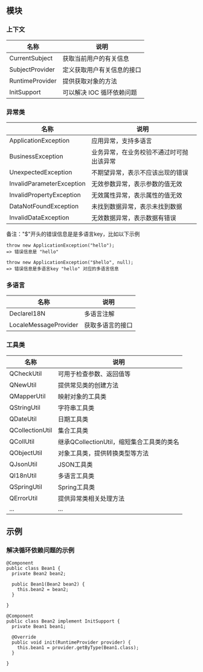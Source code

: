 ## 模块

### 上下文

| 名称 | 说明 |
| --- | --- |
| CurrentSubject | 获取当前用户的有关信息 |
| SubjectProvider | 定义获取用户有关信息的接口 |
| RuntimeProvider | 提供获取对象的方法 |
| InitSupport | 可以解决 IOC 循环依赖问题 |

### 异常类

| 名称 | 说明 |
| --- | --- |
| ApplicationException | 应用异常，支持多语言 |
| BusinessException | 业务异常，在业务校验不通过时可抛出该异常 |
| UnexpectedException | 不期望异常，表示不应该出现的错误 |
| InvalidParameterException | 无效参数异常，表示参数的值无效 |
| InvalidPropertyException | 无效属性异常，表示属性的值无效 |
| DataNotFoundException | 未找到数据异常，表示未找到数据 |
| InvalidDataException | 无效数据异常，表示数据有错误 |

备注："$"开头的错误信息是是多语言key，比如以下示例

```
throw new ApplicationException("hello");
=> 错误信息是 "hello"

throw new ApplicationException("$hello", null);
=> 错误信息是多语言key "hello" 对应的多语言信息
```

### 多语言

| 名称 | 说明 |
| --- | --- |
| DeclareI18N | 多语言注解 |
| LocaleMessageProvider | 获取多语言的接口 |

### 工具类

| 名称 | 说明 |
| --- | --- |
| QCheckUtil | 可用于检查参数、返回值等 |
| QNewUtil | 提供常见类的创建方法 |
| QMapperUtil | 映射对象的工具类 |
| QStringUtil | 字符串工具类 |
| QDateUtil | 日期工具类 |
| QCollectionUtil | 集合工具类 |
| QCollUtil | 继承QCollectionUtil，缩短集合工具类的类名 |
| QObjectUtil | 对象工具类，提供转换类型等方法 |
| QJsonUtil | JSON工具类 |
| QI18nUtil | 多语言工具类 |
| QSpringUtil | Spring工具类 |
| QErrorUtil | 提供异常类相关处理方法 |
| ... | ... |

## 示例

### 解决循环依赖问题的示例

```
@Component
public class Bean1 {
  private Bean2 bean2;
  
  public Bean1(Bean2 bean2) {
    this.bean2 = bean2;
  }
  
}

@Component
public class Bean2 implement InitSupport {
  private Bean1 bean1;
  
  @Override
  public void init(RuntimeProvider provider) {
    this.bean1 = provider.getByType(Bean1.class);
  }
  
}

```
